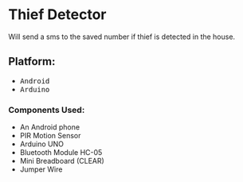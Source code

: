 # Thief Detector

Will send a sms to the saved number if thief is detected in the house.

## Platform:

* <kbd> Android </kbd>
* <kbd> Arduino </kbd>

### Components Used:
* An Android phone
* PIR Motion Sensor
* Arduino UNO
* Bluetooth Module HC-05
* Mini Breadboard (CLEAR)
* Jumper Wire
